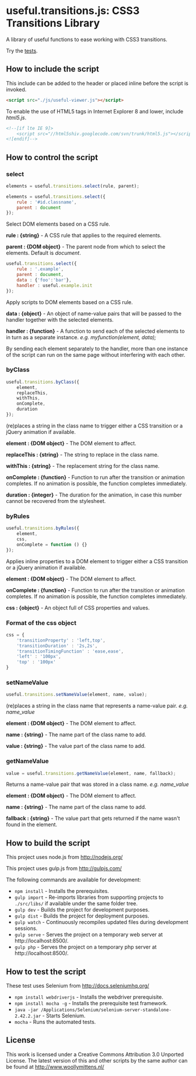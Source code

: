 # useful.transitions.js: CSS3 Transitions Library

A library of useful functions to ease working with CSS3 transitions.

Try the <a href="http://www.woollymittens.nl/default.php?url=useful-transitions">tests</a>.

## How to include the script

This include can be added to the header or placed inline before the script is invoked.

```html
<script src="./js/useful-viewer.js"></script>
```

To enable the use of HTML5 tags in Internet Explorer 8 and lower, include *html5.js*.

```html
<!--[if lte IE 9]>
	<script src="//html5shiv.googlecode.com/svn/trunk/html5.js"></script>
<![endif]-->
```

## How to control the script

### select

```javascript
elements = useful.transitions.select(rule, parent);
```

```javascript
elements = useful.transitions.select({
	rule : '#id.classname',
	parent : document
});
```
Select DOM elements based on a CSS rule.

**rule : {string}** - A CSS rule that applies to the required elements.

**parent : {DOM object}** - The parent node from which to select the elements. Default is *document*.

```javascript
useful.transitions.select({
	rule : '.example',
	parent : document,
	data : {'foo':'bar'},
	handler : useful.example.init
});
```

Apply scripts to DOM elements based on a CSS rule.

**data : {object}** - An object of name-value pairs that will be passed to the handler together with the selected elements.

**handler : {function}** - A function to send each of the selected elements to in turn as a separate instance. *e.g. myfunction(element, data);*

By sending each element separately to the handler, more than one instance of the script can run on the same page without interfering with each other.

### byClass

```javascript
useful.transitions.byClass({
	element,
	replaceThis,
	withThis,
	onComplete,
	duration
});
```

(re)places a string in the class name to trigger either a CSS transition or a jQuery animation if available.

**element : {DOM object}** - The DOM element to affect.

**replaceThis : {string}** - The string to replace in the class name.

**withThis : {string}** - The replacement string for the class name.

**onComplete : {function}** - Function to run after the transition or animation completes. If no animation is possible, the function completes immediately.

**duration : {integer}** - The duration for the animation, in case this number cannot be recovered from the stylesheet.

### byRules

```javascript
useful.transitions.byRules({
	element,
	css,
	onComplete = function () {}
});
```

Applies inline properties to a DOM element to trigger either a CSS transition or a jQuery animation if available.

**element : {DOM object}** - The DOM element to affect.

**onComplete : {function}** - Function to run after the transition or animation completes. If no animation is possible, the function completes immediately.

**css : {object}** - An object full of CSS properties and values.

### Format of the css object

```Javascript
css = {
	'transitionProperty' : 'left,top',
	'transitionDuration' : '2s,2s',
	'transitionTimingFunction' : 'ease,ease',
	'left' : '100px',
	'top' : '100px'
}
```

### setNameValue

```javascript
useful.transitions.setNameValue(element, name, value);
```

(re)places a string in the class name that represents a name-value pair. *e.g. name_value*

**element : {DOM object}** - The DOM element to affect.

**name : {string}** - The name part of the class name to add.

**value : {string}** - The value part of the class name to add.

### getNameValue

```javascript
value = useful.transitions.getNameValue(element, name, fallback);
```

Returns a name-value pair that was stored in a class name. *e.g. name_value*

**element : {DOM object}** - The DOM element to affect.

**name : {string}** - The name part of the class name to add.

**fallback : {string}** - The value part that gets returned if the name wasn't found in the element.

## How to build the script

This project uses node.js from http://nodejs.org/

This project uses gulp.js from http://gulpjs.com/

The following commands are available for development:
+ `npm install` - Installs the prerequisites.
+ `gulp import` - Re-imports libraries from supporting projects to `./src/libs/` if available under the same folder tree.
+ `gulp dev` - Builds the project for development purposes.
+ `gulp dist` - Builds the project for deployment purposes.
+ `gulp watch` - Continuously recompiles updated files during development sessions.
+ `gulp serve` - Serves the project on a temporary web server at http://localhost:8500/.
+ `gulp php` - Serves the project on a temporary php server at http://localhost:8500/.

## How to test the script

These test uses Selenium from http://docs.seleniumhq.org/

+ `npm install webdriverjs` - Installs the webdriver prerequisite.
+ `npm install mocha -g` - Installs the prerequisite test framework.
+ `java -jar /Applications/Selenium/selenium-server-standalone-2.42.2.jar` - Starts Selenium.
+ `mocha` - Runs the automated tests.

## License

This work is licensed under a Creative Commons Attribution 3.0 Unported License. The latest version of this and other scripts by the same author can be found at http://www.woollymittens.nl/

